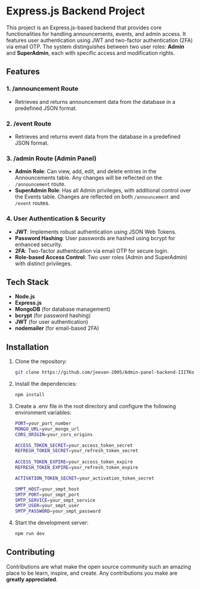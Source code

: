 # Express.js Backend Project

This project is an Express.js-based backend that provides core functionalities for handling announcements, events, and admin access. It features user authentication using JWT and two-factor authentication (2FA) via email OTP. The system distinguishes between two user roles: **Admin** and **SuperAdmin**, each with specific access and modification rights.

## Features

### 1. **/announcement Route**
- Retrieves and returns announcement data from the database in a predefined JSON format.
  
### 2. **/event Route**
- Retrieves and returns event data from the database in a predefined JSON format.
  
### 3. **/admin Route (Admin Panel)**
- **Admin Role**: Can view, add, edit, and delete entries in the Announcements table. Any changes will be reflected on the `/announcement` route.
- **SuperAdmin Role**: Has all Admin privileges, with additional control over the Events table. Changes are reflected on both `/announcement` and `/event` routes.

### 4. **User Authentication & Security**
- **JWT**: Implements robust authentication using JSON Web Tokens.
- **Password Hashing**: User passwords are hashed using bcrypt for enhanced security.
- **2FA**: Two-factor authentication via email OTP for secure login.
- **Role-based Access Control**: Two user roles (Admin and SuperAdmin) with distinct privileges.

## Tech Stack

- **Node.js**
- **Express.js**
- **MongoDB** (for database management)
- **bcrypt** (for password hashing)
- **JWT** (for user authentication)
- **nodemailer** (for email-based 2FA)

## Installation

1. Clone the repository:
   ```bash
   git clone https://github.com/jeevan-2005/Admin-panel-backend-IIITKota.git
   ```
2. Install the dependencies:
    ```bash
    npm install
    ```
3. Create a .env file in the root directory and configure the following environment variables:
    ```bash
    PORT=your_port_number
    MONGO_URL=your_mongo_url
    CORS_ORIGIN=your_cors_origins
    
    ACCESS_TOKEN_SECRET=your_access_token_secret
    REFRESH_TOKEN_SECRET=your_refresh_token_secret
        
    ACCESS_TOKEN_EXPIRE=your_access_token_expire
    REFRESH_TOKEN_EXPIRE=your_refresh_token_expire
    
    ACTIVATION_TOKEN_SECRET=your_activation_token_secret
    
    SMPT_HOST=your_smpt_host
    SMTP_PORT=your_smpt_port
    SMTP_SERVICE=your_smpt_service
    SMTP_USER=your_smpt_user
    SMTP_PASSWORD=your_smpt_password
    ```
4. Start the development server:
    ```bash
    npm run dev
    ```

## Contributing

Contributions are what make the open source community such an amazing place to be learn, inspire, and create. Any contributions you make are **greatly appreciated**.
